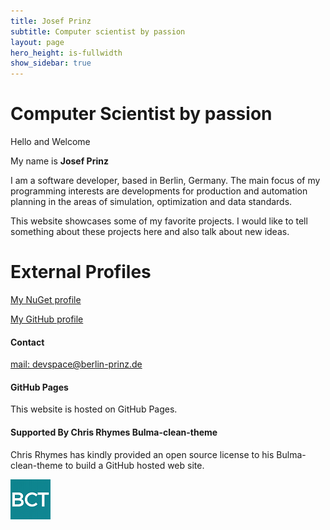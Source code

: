 ```yaml
---
title: Josef Prinz
subtitle: Computer scientist by passion
layout: page
hero_height: is-fullwidth
show_sidebar: true
---
```


# Computer Scientist by passion

Hello and Welcome

My name is **Josef Prinz**

I am a software developer, based in Berlin, Germany. The main focus of my programming interests are developments for production and automation planning in the areas of simulation, optimization and data standards. 

This website showcases some of my favorite projects. I would like to tell something about these projects here and also talk about new ideas. 

# External Profiles

[My NuGet profile](https://www.nuget.org/profiles/josefPrinz)

[My GitHub profile](https://github.com/josefprinz)

#### Contact

[mail: devspace@berlin-prinz.de](mailto:devspace@berlin-prinz.de)

#### GitHub Pages

This website is hosted on GitHub Pages.

#### Supported By Chris Rhymes Bulma-clean-theme

Chris Rhymes has kindly provided an open source license to his Bulma-clean-theme to build a GitHub hosted web site.

[![Bulma-clean-theme](img/bct.png)](https://github.com/chrisrhymes/bulma-clean-theme)